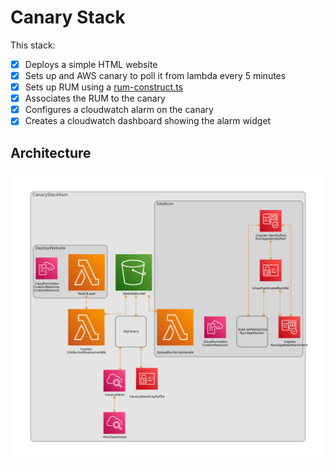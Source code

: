 # Canary Stack

This stack:

- [x] Deploys a simple HTML website
- [x] Sets up and AWS canary to poll it from lambda every 5 minutes
- [x] Sets up RUM using a [rum-construct.ts](./lib/rum/rum-constrcut.ts)
- [x] Associates the RUM to the canary
- [x] Configures a cloudwatch alarm on the canary
- [x] Creates a cloudwatch dashboard showing the alarm widget

## Architecture

![diagram of architecture](./lib/website/images/diagram.png)
